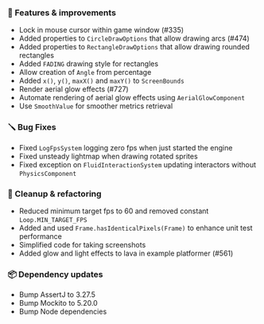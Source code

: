### 🚀 Features & improvements

- Lock in mouse cursor within game window (#335)
- Added properties to `CircleDrawOptions` that allow drawing arcs (#474)
- Added properties to `RectangleDrawOptions` that allow drawing rounded rectangles
- Added `FADING` drawing style for rectangles
- Allow creation of `Angle` from percentage
- Added `x()`, `y()`, `maxX()` and `maxY()` to `ScreenBounds`
- Render aerial glow effects (#727)
- Automate rendering of aerial glow effects using `AerialGlowComponent`
- Use `SmoothValue` for smoother metrics retrieval

### 🪛 Bug Fixes

- Fixed `LogFpsSystem` logging zero fps when just started the engine
- Fixed unsteady lightmap when drawing rotated sprites
- Fixed exception on `FluidInteractionSystem` updating interactors without `PhysicsComponent`

### 🧽 Cleanup & refactoring

- Reduced minimum target fps to 60 and removed constant `Loop.MIN_TARGET_FPS`
- Added and used `Frame.hasIdenticalPixels(Frame)` to enhance unit test performance
- Simplified code for taking screenshots
- Added glow and light effects to lava in example platformer (#561)

### 📦 Dependency updates

- Bump AssertJ to 3.27.5
- Bump Mockito to 5.20.0
- Bump Node dependencies